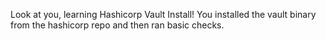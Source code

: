 Look at you, learning Hashicorp Vault Install!
You installed the vault binary from the hashicorp repo and then ran basic checks.
